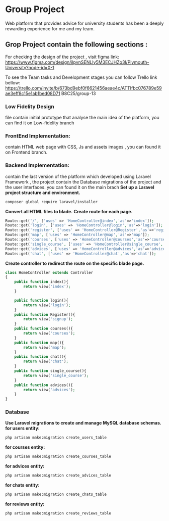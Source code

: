 # Group Project 
Web platform that provides advice for university students has been a deeply rewarding experience for me and my team.

## Grop Project contain the following sections :

For checking the design of the project , visit figma link:
https://www.figma.com/design/ilpvnSENLIy5M3ECJHZo3l/Plymouth-University?node-id=0-1

To see the Team tasks and Development stages you can follow Trello link bellow:
https://trello.com/invite/b/673bd9ebf0f6621456aeae4c/ATTIfbc076789e59ae3eff8c15e1ab1bed08D71
B8C25/group-13

### Low Fidelity Design
file contain initial prototype that analyse the main idea of the platform, you can find it on Low-fidelity branch

### FrontEnd Implementation:
contain HTML web page with CSS, Js and assets images , you can found it on Frontend branch.

### Backend Implementation:
contain the last version of the platform which developed using Laravel Framework , the project contain the Database migrations
of the project and the user interfaces. you can found it on the main brach
**Set up a Laravel project structure and environment.**
``` bash
composer global require laravel/installer
```
**Convert all HTML files to blade.**
**Create route for each page.**
```php
Route::get('/', ['uses' => 'HomeController@index','as'=>'index']);
Route::get('login', ['uses' => 'HomeController@login','as'=>'login']);
Route::get('register', ['uses' => 'HomeController@Register','as'=>'register']);
Route::get('map', ['uses' => 'HomeController@map','as'=>'map']);
Route::get('courses', ['uses' => 'HomeController@courses','as'=>'courses']);
Route::get('single_course', ['uses' => 'HomeController@single_course','as'=>'single_course']);
Route::get('advices', ['uses' => 'HomeController@advices','as'=>'advices']);
Route::get('chat', ['uses' => 'HomeController@chat','as'=>'chat']);
```
**Create controller to redirect the route on the specific blade page.**
```php
class HomeController extends Controller
{
    public function index(){
        return view('index');
    }

    public function login(){
        return view('login');
    }
    public function Register(){
        return view('signup');
    }
    public function courses(){
        return view('courses');
    }
    public function map(){
        return view('map');
    }
    public function chat(){
        return view('chat');
    }
    public function single_course(){
        return view('single_course');
    }
    public function advices(){
        return view('advices');
    }
}
```
### Database
**Use Laravel migrations to create and manage MySQL database schemas.**
**for users entity:**
```bash
php artisan make:migration create_users_table
```
**for courses entity:**
```bash
php artisan make:migration create_courses_table
```
**for advices entity:**
```bash
php artisan make:migration create_advices_table
```
**for chats entity:**
```bash
php artisan make:migration create_chats_table
```
**for reviews entity:**
```bash
php artisan make:migration create_reviews_table
```

